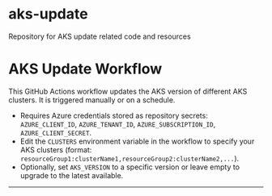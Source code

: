 # aks-update
Repository for AKS update related code and resources

# AKS Update Workflow

This GitHub Actions workflow updates the AKS version of different AKS clusters. It is triggered manually or on a schedule.

- Requires Azure credentials stored as repository secrets: `AZURE_CLIENT_ID`, `AZURE_TENANT_ID`, `AZURE_SUBSCRIPTION_ID`, `AZURE_CLIENT_SECRET`.
- Edit the `CLUSTERS` environment variable in the workflow to specify your AKS clusters (format: `resourceGroup1:clusterName1,resourceGroup2:clusterName2,...`).
- Optionally, set `AKS_VERSION` to a specific version or leave empty to upgrade to the latest available.

---
